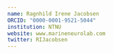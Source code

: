 ```yaml
---
name: Ragnhild Irene Jacobsen
ORCID: "0000-0001-9521-5044"
institution: NTNU
website: www.marineneurolab.com
twitter: RIJacobsen
---
```

